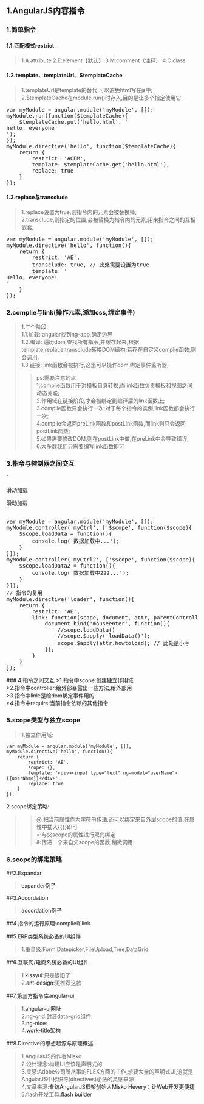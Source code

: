<style>
a{text-decoration: none;}
a:link{text-decoration: none;}
a:visited{text-decoration: none;}
a:hover{text-decoration: none;}
a:active{text-decoration: none;}
.highlight{ background: #fff !important;};
</style>
## 1.AngularJS内容指令
### 1.简单指令
#### 1.1.匹配模式restrict
>1.A:attribute
>2.E:element【默认】
>3.M:comment（注释）
>4.C:class

#### 1.2.template、templateUrl、$templateCache
>1.templateUrl是template的替代,可以避免html写在js中;<br/>
>2.$templateCache在module.run()时存入,目的是让多个指定使用它<br/>
<pre>
var myModule = angular.module('myModule', []); 
myModule.run(function($templateCache){
	$templateCache.put('hello.html', '<div>hello, everyone</div>');
});
myModule.directive('hello', function($templateCache){
	return {
		restrict: 'ACEM',
		template: $templateCache.get('hello.html'),
		replace: true
	}
});
</pre>

#### 1.3.replace与transclude
>1.replace设置为true,则指令内的元素会被替换掉;<br/>
>2.transclude,则指定的位置,会被替换为指令内的元素;用来指令之间的互相嵌套;<br/>
<pre>
var myModule = angular.module('myModule', []); 
myModule.directive('hello', function(){
	return {
		restrict: 'AE',
		transclude: true, // 此处需要设置为true
		template: '<div>Hello, everyone!<div ng-transclude></div></div>'
	}
});
</pre>

### 2.complie与link(操作元素,添加css,绑定事件)
>1.三个阶段:<br/>
>1.1.加载: angular找到ng-app,确定边界<br/>
>1.2.编译: 遍历dom,查找所有指令,并缓存起来,根据template,replace,transclude转换DOM结构;若存在自定义complie函数,则会调用;<br/>
>1.3.链接: link函数会被执行,这里可以操作dom,绑定事件监听器;
>>ps:需要注意的点<br/>
>>1.complie函数用于对模板自身转换,而link函数负责模板和视图之间动态关联;<br/>
>>2.作用域在链接阶段,才会被绑定到编译后的link函数上;<br/>
>>3.complie函数只会执行一次,对于每个指令的实例,link函数都会执行一次;<br/>
>>4.complie会返回preLink函数和postLink函数,而link则只会返回postLink函数;<br/>
>>5.如果需要修改DOM,则在postLink中做,在preLink中会导致错误;<br/>
>>6.大多数我们只需要编写link函数即可


### 3.指令与控制器之间交互
`<div ng-control="myCtrl">
	<loader howToLoad="loadData()">滑动加载</loader></div>
<div ng-control="myCtrl2">
	<loader howToLoad="loadData2()">滑动加载</loader>
</div>`
<pre>
var myModule = angular.module('myModule', []);
myModule.controller('myCtrl', ['$scope', function($scope){
	$scope.loadData = function(){
		console.log('数据加载中...');
	}
}]);
myModule.controller('myCtrl2', ['$scope', function($scope){
	$scope.loadData2 = function(){
		console.log('数据加载中222...');
	}
}]);
// 指令的复用
myModule.directive('loader', function(){
	return {
		restrict: 'AE',
		link: function(scope, document, attr, parentController){
			document.bind('mouseenter', function(){
				//scope.loadData()
				//scope.$apply('loadData()');
				scope.$apply(attr.howtoload); // 此处是小写
			});
		}
	}
});
</pre>
### 4.指令之间交互
>1.指令中scope:创建独立作用域<br/>
>2.指令中controller:给外部暴露出一些方法,给外部用<br/>
>3.指令中link:是给dom绑定事件用的<br/>
>4.指令中require:当前指令依赖的其他指令<br/>

### 5.scope类型与独立scope
>1.独立作用域:
```
var myModule = angular.module('myModule', []);
myModule.directive('hello', function(){
	return {
		restrict: 'AE',
		scope: {},
		template: '<div><input type="text" ng-model="userName">{{userName}}</div>',
		replace: true
	}
});
```

2.scope绑定策略:
>>@:把当前属性作为字符串传递;还可以绑定来自外层scope的值,在属性中插入{{}}即可<br/>
>>=:与父scope的属性进行双向绑定<br/>
>>&:传递一个来自父scope的函数,稍微调用<br/>


### 6.scope的绑定策略


##2.Expandar
>[expander例子](https://muzi131313.github.io/angular_learn/demos/ng-expander.html)

##3.Accordation
>[accordation例子](https://muzi131313.github.io/angular_learn/demos/ng-accordation.html)


##4.指令的运行原理:complie和link


##5.ERP类型系统必备的UI组件
>1.重量级:Form,Datepicker,FileUpload,Tree,DataGrid

##6.互联网/电商系统必备的UI组件
>1.[kissyui](http://docs.kissyui.com/):只是很旧了<br/>
>2.[ant-design](https://ant.design/index-cn):更推荐这款

##7.第三方指令库angular-ui
>1.[angular-ui网址](http://angular-ui.github.io)<br/>
>2.ng-grid:封装data-grid组件<br/>
>3.[ng-nice](http://ngnice.com/):<br/>
>4.[work-title架构](https://worktile.com/tech/basic/the-worktile-tech-stack)

##8.Directive的思想起源与原理概述
>1.AngularJS的作者Misko<br/>
>2.设计理念:构建UI应该是声明式的<br/>
>3.灵感:Adobe公司所从事的FLEX方面的工作,想要大量的声明式UI,这就是AngularJS中标识符(directives)想法的灵感来源<br/>
>4.文章来源:[专访AngularJS框架创始人Misko Hevery：让Web开发更便捷](http://www.csdn.net/article/2013-10-08/2817118-AngularJS-Framework-Google)<br/>
>5.flash开发工具:[flash builder](http://www.adobe.com/products/flash-builder.html)
